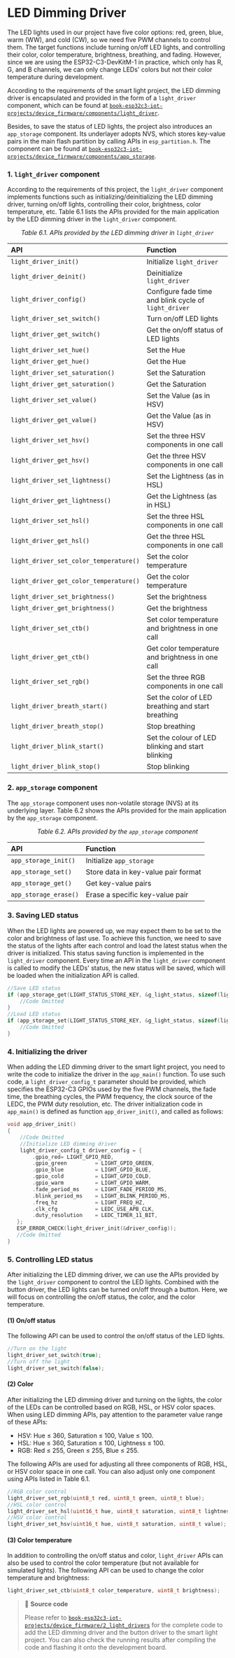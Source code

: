 # LED Dimming Driver

The LED lights used in our project have five color options: red, green, blue, warm (WW), and cold (CW), so we need five PWM channels to control them. The target functions include turning on/off LED lights, and controlling their color, color temperature, brightness, breathing, and fading. However, since we are using the ESP32-C3-DevKitM-1 in practice, which only has R, G, and B channels, we can only change LEDs' colors but not their color temperature during development.

According to the requirements of the smart light project, the LED dimming driver is encapsulated and provided in the form of a `light_driver` component, which can be found at [`book-esp32c3-iot-projects/device_firmware/components/light_driver`](https://github.com/espressif/book-esp32c3-iot-projects/tree/main/device_firmware/components/light_driver).

Besides, to save the status of LED lights, the project also introduces an `app_storage` component. Its underlayer adopts NVS, which stores key-value pairs in the main flash partition by calling APIs in `esp_partition.h`. The component can be found at [`book-esp32c3-iot-projects/device_firmware/components/app_storage`](https://github.com/espressif/book-esp32c3-iot-projects/tree/main/device_firmware/components/app_storage).

### 1. `light_driver` component

According to the requirements of this project, the `light_driver` component implements functions such as initializing/deinitializing the LED dimming driver, turning on/off lights, controlling their color, brightness, color temperature, etc. Table 6.1 lists the APIs provided for the main application by the LED dimming driver in the `light_driver` component.

<p align="center"><i>Table 6.1. APIs provided by the LED dimming driver in <code>light_driver</code></i></p>

|API|Function|
|:---|:----|
|`light_driver_init()`|Initialize `light_driver`|
|`light_driver_deinit()`|Deinitialize `light_driver`|
|`light_driver_config()`|Configure fade time and blink cycle of `light_driver`|
|`light_driver_set_switch()`|Turn on/off LED lights|
|`light_driver_get_switch()`|Get the on/off status of LED lights|
|`light_driver_set_hue()`|Set the Hue|
|`light_driver_get_hue()`|Get the Hue|
|`light_driver_set_saturation()`|Set the Saturation|
|`light_driver_get_saturation()`|Get the Saturation|
|`light_driver_set_value()`|Set the Value (as in HSV)|
|`light_driver_get_value()`|Get the Value (as in HSV)|
|`light_driver_set_hsv()`|Set the three HSV components in one call|
|`light_driver_get_hsv()`|Get the three HSV components in one call|
|`light_driver_set_lightness()`|Set the Lightness (as in HSL)|
|`light_driver_get_lightness()`|Get the Lightness (as in HSL)|
|`light_driver_set_hsl()`|Set the three HSL components in one call|
|`light_driver_get_hsl()`|Get the three HSL components in one call|
|`light_driver_set_color_temperature()`|Set the color temperature|
|`light_driver_get_color_temperature()`|Get the color temperature|
|`light_driver_set_brightness()`|Set the brightness|
|`light_driver_get_brightness()`|Get the brightness|
|`light_driver_set_ctb()`|Set color temperature and brightness in one call|
|`light_driver_get_ctb()`|Get color temperature and brightness in one call|
|`light_driver_set_rgb()`|Set the three RGB components in one call|
|`light_driver_breath_start()`|Set the color of LED breathing and start breathing|
|`light_driver_breath_stop()`|Stop breathing|
|`light_driver_blink_start()`|Set the colour of LED blinking and start blinking|
|`light_driver_blink_stop()`|Stop blinking|

### 2. `app_storage` component

The `app_storage` component uses non-volatile storage (NVS) at its underlying layer. Table 6.2 shows the APIs provided for the main application by the `app_storage` component.

<p align="center"><i>Table 6.2. APIs provided by the <code>app_storage</code> component</i></p>

|API|Function|
|:---|:----|
|`app_storage_init()`|Initialize `app_storage`|
|`app_storage_set()`|Store data in key-value pair format|
|`app_storage_get()`|Get key-value pairs|
|`app_storage_erase()`|Erase a specific key-value pair|

### 3. Saving LED status

When the LED lights are powered up, we may expect them to be set to the color and brightness of last use. To achieve this function, we need to save the status of the lights after each control and load the latest status when the driver is initialized. This status saving function is implemented in the `light_driver` component. Every time an API in the `light_driver` component is called to modify the LEDs' status, the new status will be saved, which will be loaded when the initialization API is called.

```c
//Save LED status
if (app_storage_get(LIGHT_STATUS_STORE_KEY, &g_light_status, sizeof(light_ status_t)) ! = ESP_OK) {
    //Code Omitted
}
//Load LED status
if (app_storage_set(LIGHT_STATUS_STORE_KEY, &g_light_status, sizeof(light_ status_t)) ! = ESP_OK) {
    //Code Omitted
}
```

### 4. Initializing the driver

When adding the LED dimming driver to the smart light project, you need to write the code to initialize the driver in the `app_main()` function. To use such code, a `light_driver_config_t` parameter should be provided, which specifies the ESP32-C3 GPIOs used by the five PWM channels, the fade time, the breathing cycles, the PWM frequency, the clock source of the LEDC, the PWM duty resolution, etc. The driver initialization code in `app_main()` is defined as function `app_driver_init()`, and called as follows:

```c
void app_driver_init()
{    
    //Code Omitted
    //Initialize LED dimming driver
    light_driver_config_t driver_config = {        
        .gpio_red= LIGHT_GPIO_RED,        
        .gpio_green         = LIGHT_GPIO_GREEN,        
        .gpio_blue          = LIGHT_GPIO_BLUE,        
        .gpio_cold          = LIGHT_GPIO_COLD,        
        .gpio_warm          = LIGHT_GPIO_WARM,        
        .fade_period_ms     = LIGHT_FADE_PERIOD_MS,        
        .blink_period_ms    = LIGHT_BLINK_PERIOD_MS,
        .freq_hz            = LIGHT_FREQ_HZ,
        .clk_cfg            = LEDC_USE_APB_CLK,
        .duty_resolution    = LEDC_TIMER_11_BIT,    
   };
   ESP_ERROR_CHECK(light_driver_init(&driver_config));
   //Code Omitted
}
```

### 5. Controlling LED status

After initializing the LED dimming driver, we can use the APIs provided by the `light_driver` component to control the LED lights. Combined with the button driver, the LED lights can be turned on/off through a button. Here, we will focus on controlling the on/off status, the color, and the color temperature.

#### (1) On/off status

The following API can be used to control the on/off status of the LED
lights.

```c
//Turn on the light
light_driver_set_switch(true);
//Turn off the light
light_driver_set_switch(false);
```

#### (2) Color

After initializing the LED dimming driver and turning on the lights, the color of the LEDs can be controlled based on RGB, HSL, or HSV color spaces. When using LED dimming APIs, pay attention to the parameter value range of these APIs:

- HSV: Hue &leq; 360, Saturation &leq; 100, Value &leq; 100.
- HSL: Hue &leq; 360, Saturation &leq; 100, Lightness &leq; 100.
- RGB: Red &leq; 255, Green &leq; 255, Blue &leq; 255.

The following APIs are used for adjusting all three components of RGB, HSL, or HSV color space in one call. You can also adjust only one component using APIs listed in Table 6.1.

```c
//RGB color control
light_driver_set_rgb(uint8_t red, uint8_t green, uint8_t blue);
//HSL color control
light_driver_set_hsl(uint16_t hue, uint8_t saturation, uint8_t lightness);
//HSV color control
light_driver_set_hsv(uint16_t hue, uint8_t saturation, uint8_t value);
```

#### (3) Color temperature

In addition to controlling the on/off status and color, `light_driver` APIs can also be used to control the color temperature (but not available for simulated lights). The following API can be used to change the color temperature and brightness:

```c
light_driver_set_ctb(uint8_t color_temperature, uint8_t brightness);
```

> 📝 **Source code**
>
> Please refer to [`book-esp32c3-iot-projects/device_firmware/2_light_drivers`](https://github.com/espressif/book-esp32c3-iot-projects/tree/main/device_firmware/2_light_drivers) for the complete code to add the LED dimming driver and the button driver to the smart light project. You can also check the running results after compiling the code and flashing it onto the development board.
